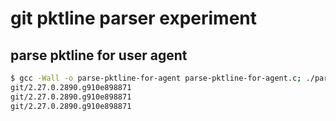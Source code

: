 # git pktline parser experiment

## parse pktline for user agent

```bash
$ gcc -Wall -o parse-pktline-for-agent parse-pktline-for-agent.c; ./parse-pktline-for-agent
git/2.27.0.2890.g910e898871
git/2.27.0.2890.g910e898871
git/2.27.0.2890.g910e898871

```
